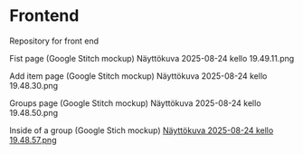 # Frontend
Repository for front end


Fist page (Google Stitch mockup)
Näyttökuva 2025-08-24 kello 19.49.11.png

Add item page (Google Stitch mockup)
Näyttökuva 2025-08-24 kello 19.48.30.png

Groups page (Google Stitch mockup)
Näyttökuva 2025-08-24 kello 19.48.50.png

Inside of a group (Google Stich mockup)
[Näyttökuva 2025-08-24 kello 19.48.57.png](https://github.com/Varustevahti/Frontend/blob/main/Na%CC%88ytto%CC%88kuva%202025-08-24%20kello%2019.48.57.png?raw=true)
